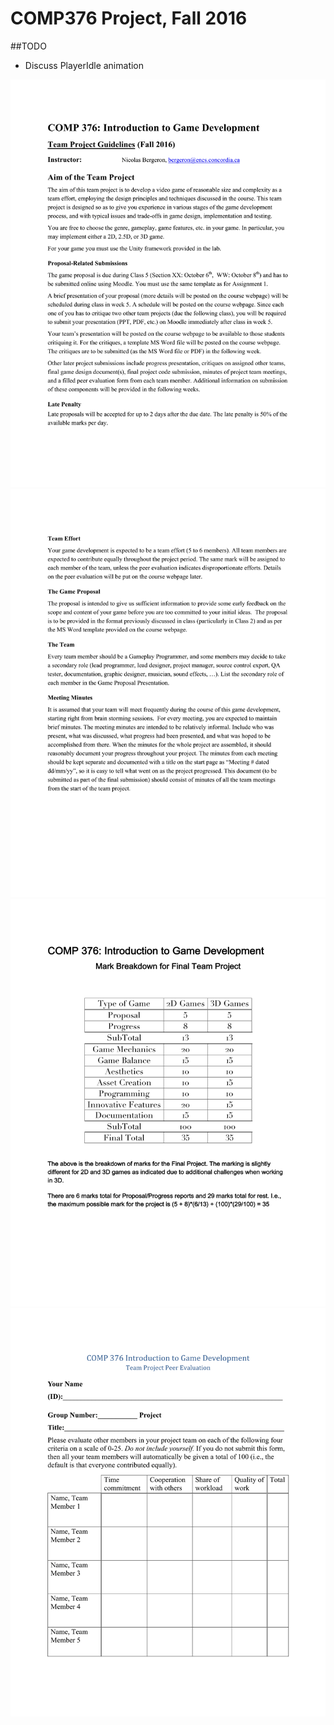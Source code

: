 # COMP376 Project, Fall 2016

##TODO
- Discuss PlayerIdle animation

![alt tag](https://github.com/Yisas/COMP376Project/blob/master/Guidelines_1.png)
![alt tag](https://github.com/Yisas/COMP376Project/blob/master/Guidelines_2.png)
![alt tag](https://github.com/Yisas/COMP376Project/blob/master/Guidelines_3.png)
![alt tag](https://github.com/Yisas/COMP376Project/blob/master/Guidelines_4.png)
